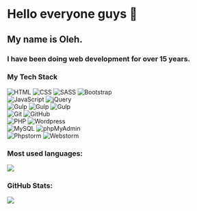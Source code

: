


# Hello everyone guys 👋
## My name is Oleh. 
### I have been doing web development for over 15 years. 

### My Tech Stack

![HTML](https://img.shields.io/badge/-HTML-333?style=for-the-badge&logo=html5)
![CSS](https://img.shields.io/badge/-CSS-333?style=for-the-badge&logo=css3&logoColor=blue)
![SASS](https://img.shields.io/badge/-SASS-333?style=for-the-badge&logo=SASS)
![Bootstrap](https://img.shields.io/badge/-Bootstrap-333?style=for-the-badge&logo=Bootstrap)  
![JavaScript](https://img.shields.io/badge/-JavaScript-333?style=for-the-badge&logo=javascript)
![jQuery](https://img.shields.io/badge/-jQuery-333?style=for-the-badge&logo=jQuery&logoColor=blue)  
![Gulp](https://img.shields.io/badge/-Gulp-333?style=for-the-badge&logo=Gulp)
![Gulp](https://img.shields.io/badge/-Webpack-333?style=for-the-badge&logo=Webpack)
![Gulp](https://img.shields.io/badge/-Vite-333?style=for-the-badge&logo=Vite)  
![Git](https://img.shields.io/badge/-Git-333?style=for-the-badge&logo=Git)
![GitHub](https://img.shields.io/badge/-GitHub-333?style=for-the-badge&logo=GitHub)  
![PHP](https://img.shields.io/badge/-PHP-333?style=for-the-badge&logo=PHP)
![Wordpress](https://img.shields.io/badge/-Wordpress-333?style=for-the-badge&logo=Wordpress&logoColor=blue)  
![MySQL](https://img.shields.io/badge/-MySQL-333?style=for-the-badge)
![phpMyAdmin](https://img.shields.io/badge/-phpMyAdmin-333?style=for-the-badge)  
![Phpstorm](https://img.shields.io/badge/-Phpstorm-333?style=for-the-badge&logo=Phpstorm&logoColor=red)
![Webstorm](https://img.shields.io/badge/-Webstorm-333?style=for-the-badge&logo=Webstorm&logoColor=red)

### Most used languages:

![](https://github-readme-stats.vercel.app/api/top-langs/?username=artikus11&langs_count=3&layout=normal&theme=transparent&hide_title=true)

### GitHub Stats:

![](https://github-readme-stats.vercel.app/api?username=artikus11&show_icons=true&theme=transparent&hide_title=true)

<!--
**0936566232/0936566232** is a ✨ _special_ ✨ repository because its `README.md` (this file) appears on your GitHub profile.

Here are some ideas to get you started:

- 🔭 I’m currently working on ...
- 🌱 I’m currently learning ...
- 👯 I’m looking to collaborate on ...
- 🤔 I’m looking for help with ...
- 💬 Ask me about ...
- 📫 How to reach me: ...
- 😄 Pronouns: ...
- ⚡ Fun fact: ...
-->
